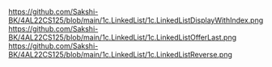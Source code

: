 https://github.com/Sakshi-BK/4AL22CS125/blob/main/1c.LinkedList/1c.LinkedListDisplayWithIndex.png
https://github.com/Sakshi-BK/4AL22CS125/blob/main/1c.LinkedList/1c.LinkedListOfferLast.png
https://github.com/Sakshi-BK/4AL22CS125/blob/main/1c.LinkedList/1c.LinkedListReverse.png
